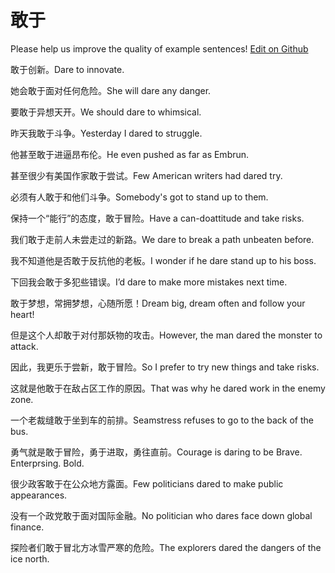 # 敢于

Please help us improve the quality of example sentences! [Edit on Github](https://github.com/jiyushe/jiyu-example-sentence-source/blob/main/chinese/ganyu_1.md)

<p><span class="chinese">敢于创新。</span><span class="english">Dare to innovate.</span></p>

<p><span class="chinese">她会敢于面对任何危险。</span><span class="english">She will dare any danger.</span></p>

<p><span class="chinese">要敢于异想天开。</span><span class="english">We should dare to whimsical.</span></p>

<p><span class="chinese">昨天我敢于斗争。</span><span class="english">Yesterday I dared to struggle.</span></p>

<p><span class="chinese">他甚至敢于进逼昂布伦。</span><span class="english">He even pushed as far as Embrun.</span></p>

<p><span class="chinese">甚至很少有美国作家敢于尝试。</span><span class="english">Few American writers had dared try.</span></p>

<p><span class="chinese">必须有人敢于和他们斗争。</span><span class="english">Somebody's got to stand up to them.</span></p>

<p><span class="chinese">保持一个“能行”的态度，敢于冒险。</span><span class="english">Have a can-doattitude and take risks.</span></p>

<p><span class="chinese">我们敢于走前人未尝走过的新路。</span><span class="english">We dare to break a path unbeaten before.</span></p>

<p><span class="chinese">我不知道他是否敢于反抗他的老板。</span><span class="english">I wonder if he dare stand up to his boss.</span></p>

<p><span class="chinese">下回我会敢于多犯些错误。</span><span class="english">I’d dare to make more mistakes next time.</span></p>

<p><span class="chinese">敢于梦想，常拥梦想，心随所愿！</span><span class="english">Dream big, dream often and follow your heart!</span></p>

<p><span class="chinese">但是这个人却敢于对付那妖物的攻击。</span><span class="english">However, the man dared the monster to attack.</span></p>

<p><span class="chinese">因此，我更乐于尝新，敢于冒险。</span><span class="english">So I prefer to try new things and take risks.</span></p>

<p><span class="chinese">这就是他敢于在敌占区工作的原因。</span><span class="english">That was why he dared work in the enemy zone.</span></p>

<p><span class="chinese">一个老裁缝敢于坐到车的前排。</span><span class="english">Seamstress refuses to go to the back of the bus.</span></p>

<p><span class="chinese">勇气就是敢于冒险，勇于进取，勇往直前。</span><span class="english">Courage is daring to be Brave. Enterprsing. Bold.</span></p>

<p><span class="chinese">很少政客敢于在公众地方露面。</span><span class="english">Few politicians dared to make public appearances.</span></p>

<p><span class="chinese">没有一个政党敢于面对国际金融。</span><span class="english">No politician who dares face down global finance.</span></p>

<p><span class="chinese">探险者们敢于冒北方冰雪严寒的危险。</span><span class="english">The explorers dared the dangers of the ice north.</span></p>

